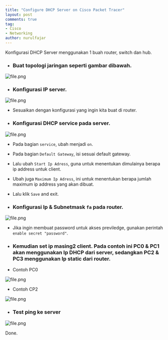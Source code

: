 ```yaml
---
title: "Configure DHCP Server on Cisco Packet Tracer"
layout: post
comments: true
tag:
- Cisco
- Networking
author: nurulfajar
---
```

Konfigurasi DHCP Server menggunakan 1 buah router, switch dan hub.


* ### Buat topologi jaringan seperti gambar dibawah.

![file.png]({{site.baseurl}}/assets/images/topology-2.png)

* ### Konfigurasi IP server.

![file.png]({{site.baseurl}}/assets/images/setting-ip-server.png)

* Sesuaikan dengan konfigurasi yang ingin kita buat di router.


* ### Konfigurasi DHCP service pada server.

![file.png]({{site.baseurl}}/assets/images/setting-dhcp-server.png)

* Pada bagian `service`, ubah menjadi `on`.
* Pada bagian `Default Gateway`, isi sesuai default gateway.
* Lalu ubah `Start Ip Adress`, guna untuk menentukan dimulainya berapa ip address untuk client.
* Ubah juga `Maximum Ip Adress`, ini untuk menentukan berapa jumlah maximum ip address yang akan dibuat.
* Lalu klik `Save` and exit.

* ### Konfigurasi Ip & Subnetmask `fa` pada router.

![file.png]({{site.baseurl}}/assets/images/setting-router.png)

* Jika ingin membuat password untuk akses previledge, gunakan perintah `enable secret "password"`.

* ### Kemudian set ip masing2 client. Pada contoh ini PC0 & PC1 akan menggunakan Ip DHCP dari server, sedangkan PC2 & PC3 menggunakan Ip static dari router.

* Contoh PC0

![file.png]({{site.baseurl}}/assets/images/dhcp-PC0.png)

* Contoh CP2

![file.png]({{site.baseurl}}/assets/images/dhcp-PC2.png)

* ### Test ping ke server

![file.png]({{site.baseurl}}/assets/images/dhcp-PC2-ping.png)

Done.
